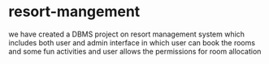 # resort-mangement
we have created a DBMS project on resort management system which includes both user and admin interface in which user can book the rooms and some fun activities and user allows the permissions for room allocation
